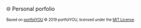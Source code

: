 🌐 Personal porfolio


<div>
  <sub>
    <sup>
      Based on <a href="https://YoussefRaafatNasry.github.io/portfolYOU">portfolYOU</a>
    </sup>
    <sup>© 2019 portfolYOU, licensed under the <a href="./LICENSE">MIT License</a>.</sup>
  </sub>
</div>
